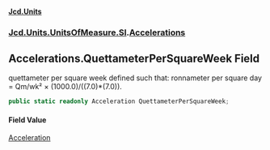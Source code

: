 #### [Jcd.Units](index.md 'index')

### [Jcd.Units.UnitsOfMeasure.SI](Jcd.Units.UnitsOfMeasure.SI.md 'Jcd.Units.UnitsOfMeasure.SI').[Accelerations](Accelerations.md 'Jcd.Units.UnitsOfMeasure.SI.Accelerations')

## Accelerations.QuettameterPerSquareWeek Field

quettameter per square week defined such that: ronnameter per square day = Qm/wk² × (1000.0)/((7.0)*(7.0)).

```csharp
public static readonly Acceleration QuettameterPerSquareWeek;
```

#### Field Value

[Acceleration](Acceleration.md 'Jcd.Units.UnitTypes.Acceleration')